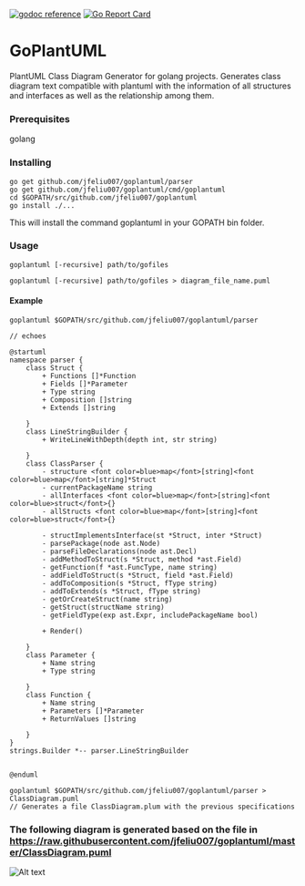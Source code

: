 [![godoc reference](https://img.shields.io/badge/godoc-reference-blue.svg)](https://godoc.org/github.com/jfeliu007/goplantuml/parser) [![Go Report Card](https://goreportcard.com/badge/github.com/jfeliu007/goplantuml)](https://goreportcard.com/report/github.com/jfeliu007/goplantuml) 
# GoPlantUML

PlantUML Class Diagram Generator for golang projects. Generates class diagram text compatible with plantuml with the information of all structures and interfaces as well as the relationship among them.

### Prerequisites
golang

### Installing

```
go get github.com/jfeliu007/goplantuml/parser
go get github.com/jfeliu007/goplantuml/cmd/goplantuml
cd $GOPATH/src/github.com/jfeliu007/goplantuml
go install ./...
```

This will install the command goplantuml in your GOPATH bin folder.

### Usage

```
goplantuml [-recursive] path/to/gofiles
```
```
goplantuml [-recursive] path/to/gofiles > diagram_file_name.puml
```

#### Example
```
goplantuml $GOPATH/src/github.com/jfeliu007/goplantuml/parser
```
```
// echoes

@startuml
namespace parser {
    class Struct {
        + Functions []*Function
        + Fields []*Parameter
        + Type string
        + Composition []string
        + Extends []string

    }
    class LineStringBuilder {
        + WriteLineWithDepth(depth int, str string) 

    }
    class ClassParser {
        - structure <font color=blue>map</font>[string]<font color=blue>map</font>[string]*Struct
        - currentPackageName string
        - allInterfaces <font color=blue>map</font>[string]<font color=blue>struct</font>{}
        - allStructs <font color=blue>map</font>[string]<font color=blue>struct</font>{}

        - structImplementsInterface(st *Struct, inter *Struct) 
        - parsePackage(node ast.Node) 
        - parseFileDeclarations(node ast.Decl) 
        - addMethodToStruct(s *Struct, method *ast.Field) 
        - getFunction(f *ast.FuncType, name string) 
        - addFieldToStruct(s *Struct, field *ast.Field) 
        - addToComposition(s *Struct, fType string) 
        - addToExtends(s *Struct, fType string) 
        - getOrCreateStruct(name string) 
        - getStruct(structName string) 
        - getFieldType(exp ast.Expr, includePackageName bool) 

        + Render() 

    }
    class Parameter {
        + Name string
        + Type string

    }
    class Function {
        + Name string
        + Parameters []*Parameter
        + ReturnValues []string

    }
}
strings.Builder *-- parser.LineStringBuilder


@enduml
```
```
goplantuml $GOPATH/src/github.com/jfeliu007/goplantuml/parser > ClassDiagram.puml
// Generates a file ClassDiagram.plum with the previous specifications
```

### The following diagram is generated based on the file in https://raw.githubusercontent.com/jfeliu007/goplantuml/master/ClassDiagram.puml
![Alt text](http://www.plantuml.com/plantuml/proxy?cache=no&src=https://raw.githubusercontent.com/jfeliu007/goplantuml/master/ClassDiagram.puml?raw=true "Title")

